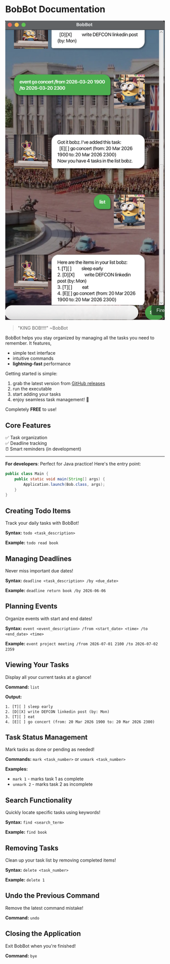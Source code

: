 # BobBot Documentation

![BobBot Interface](./Ui.png)

> "KING BOB!!!!" ~BobBot

BobBot helps you stay organized by managing all the tasks you need to remember. It features,

- simple text interface
- intuitive commands
- **lightning-fast** performance

Getting started is simple:

1. grab the latest version from [GitHub releases](https://github.com/sunshinefactoryyy/ip/releases/latest)
2. run the executable
3. start adding your tasks
4. enjoy seamless task management! 🎯

Completely **FREE** to use!

## Core Features

✅ Task organization  
✅ Deadline tracking  
⏰ Smart reminders (in development)

---

**For developers**: Perfect for Java practice! Here's the entry point:

```java
public class Main {
    public static void main(String[] args) {
        Application.launch(Bob.class, args);
    }
}
```

## Creating Todo Items

Track your daily tasks with BobBot!

**Syntax:** `todo <task_description>`

**Example:** `todo read book`

## Managing Deadlines

Never miss important due dates!

**Syntax:** `deadline <task_description> /by <due_date>`

**Example:** `deadline return book /by 2026-06-06`

## Planning Events

Organize events with start and end dates!

**Syntax:** `event <event_description> /from <start_date> <time> /to <end_date> <time>`

**Example:** `event project meeting /from 2026-07-01 2100 /to 2026-07-02 2359`

## Viewing Your Tasks

Display all your current tasks at a glance!

**Command:** `list`

**Output:**
```
1. [T][ ] sleep early
2. [D][X] write DEFCON linkedin post (by: Mon)
3. [T][ ] eat
4. [E][ ] go concert (from: 20 Mar 2026 1900 to: 20 Mar 2026 2300)

```

## Task Status Management

Mark tasks as done or pending as needed!

**Commands:** `mark <task_number>` or `unmark <task_number>`

**Examples:** 
- `mark 1` - marks task 1 as complete
- `unmark 2` - marks task 2 as incomplete

## Search Functionality

Quickly locate specific tasks using keywords!

**Syntax:** `find <search_term>`

**Example:** `find book`

## Removing Tasks

Clean up your task list by removing completed items!

**Syntax:** `delete <task_number>`

**Example:** `delete 1`

## Undo the Previous Command

Remove the latest command mistake!

**Command:** `undo`

## Closing the Application

Exit BobBot when you're finished!

**Command:** `bye`